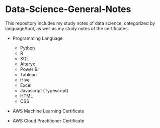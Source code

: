 # Data-Science-General-Notes
This repository includes my study notes of data science, categorized by language/tool, as well as my study notes of the certificates. <br/>

* Programming Language
  - Python <br/>
  - R
  - SQL
  - Alteryx
  - Power BI
  - Tableau
  - Hive
  - Excel
  - Javascript (Typescript)
  - HTML
  - CSS

* AWS Machine Learning Certificate
* AWS Cloud Practitioner Certificate
